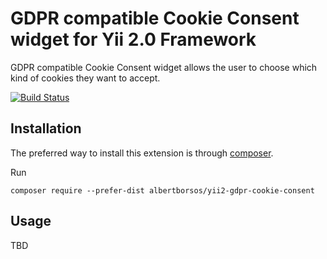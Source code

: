 GDPR compatible Cookie Consent widget for Yii 2.0 Framework
===========================================================

GDPR compatible Cookie Consent widget allows the user to choose which kind of cookies they want to accept.

[![Build Status](https://travis-ci.org/albertborsos/yii2-gdpr-cookie-consent.svg?branch=master)](https://travis-ci.org/albertborsos/yii2-gdpr-cookie-consent)

Installation
------------

The preferred way to install this extension is through [composer](http://getcomposer.org/download/).

Run

```
composer require --prefer-dist albertborsos/yii2-gdpr-cookie-consent
```


Usage
-----

TBD
